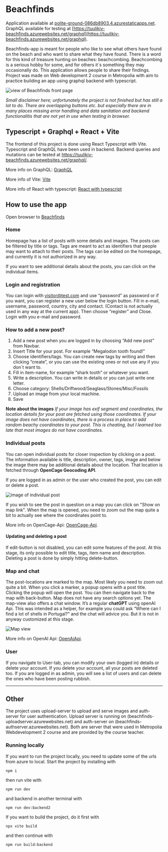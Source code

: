 # Beachfinds

Application available at [polite-ground-086db8903.4.azurestaticapps.net](https://polite-ground-086db8903.4.azurestaticapps.net).
GraphQL available for testing at [https://tuulikiv-beachfinds.azurewebsites.net/graphql](https://tuulikiv-beachfinds.azurewebsites.net/graphql).

Beachfinds-app is meant for people who like to see what others have found on the beach and who want to share what they have found. There is a word for this kind of treasure hunting on beaches: beachcombing. Beachcombing is a serious hobby for some, and for others it´s something they may occasionally do. This application allows people to share their findings. Project was made on Web development 2 course in Metropolia with aim to practice building an app using graphql backend with typescript.

![view of Beachfinds front page](<Screenshot 2024-03-14 at 17.20.21.png>)

*Small disclaimer here; unfortunately the project is not finished but has still a lot to do. There are overlapping buttons etc. but especially there are in many places missing error handling and data sanitation and backend functionalitis that are not yet in use when testing in browser.*

## Typescript + Graphql + React + Vite

The frontend of this project is done using React Typescript with Vite. 
Typescript and GraphQL have been used in backend. Backend queries and mutations can be tested at https://tuulikiv-beachfinds.azurewebsites.net/graphql/.

More info on GraphQL: [GraphQL](https://graphql.org)

More info of Vite: [Vite](https://vitejs.dev)

More info of React with typescript: [React with typescript](https://react.dev/learn/typescript)

## How to use the app

Open browser to [Beachfinds](https://polite-ground-086db8903.4.azurestaticapps.net)

### Home

Homepage has a list of posts with some details and images. The posts can be filtered by title or tags. Tags are meant to act as identifiers that people may want to attach to their posts. The tags can be edited on the homepage, and currently it is not authorized in any way.

If you want to see additional details about the posts, you can click on the individual items.

### Login and registration

You can login with visitor@test.com and use “password” as password or if you want, you can register a new user below the login button. Fill in e-mail, username, password, country, city and contact. (Contact is not actually used in any way at the current app). Then choose “register” and Close. Login with you e-mail and password.

### How to add a new post?

1.  Add a new post when you are logged in by choosing “Add new post” from Navbar. 
2.  Insert Title for your post. For example “Megalodon tooth found!”
3.  Choose identifiers/tags. You can create new tags by writing and then clicking “create”, or you can use the existing ones or not use any if you don´t want to.
4.  Fill in item-name, for example “shark tooth” or whatever you want.
5.  Write a description. You can write in details or you can just write one letter.
6.  Choose category: Shells/Driftwood/Seaglass/Stones/Misc/Fossils
7.  Upload an image from your local machine.
8.  Save

**Note about the images**
*If your image has exif segment and coordinates, the location details for your post are fetched using those coordinates. If your image does not have coordinates, there is a process in place to add random beachy coordinates to your post. This is cheating, but I learned too late that most images do not have coordinates.*

### Individual posts

You can open individual posts for closer inspection by clicking on a post. The information available is title, description, owner, tags, image and below the image there may be additional details about the location. That location is fetched through **OpenCage Geocoding API**.

If you are logged in as admin or the user who created the post, you can edit or delete a post.

![image of individual post](<Screenshot 2024-03-14 at 18.19.34.png>)

If you wish to see the post in question on a map you can click on "Show on map link". When the map is opened, you need to zoom out the map quite a bit to actually see where the coordinates point to.

More info on OpenCage-Api: [OpenCage-Api](https://opencagedata.com).

#### Updating and deleting a post
If edit-button is not disabled, you can edit some features of the post. At this stage, its only possible to edit title, tags, item name and description. Deleting a post is done by simply hitting delete-button.

### Map and chat
The post-locations are marked to the map. Most likely you need to zoom out quite a bit. When you click a marker, a popup opens with a post title. Clicking the popup will open the post. You can then navigate back to the map with back-button. Map does not have any search options yet. The map-view also offers a chat window. It’s a regular **chatGPT** using openAI Api. This was intended as a helper, for example you could ask “Where can I find a lot of shells in Portugal?” and the chat will advice you. But it is not in anyway customized at this stage.

![Map view](<Screenshot 2024-03-14 at 18.35.06.png>)

More info on OpenAI Api: [OpenAiApi](https://openai.com/blog/openai-api).

### User

If you navigate to User-tab, you can modify your own (logged in) details or delete your account. If you delete your account, all your posts are deleted too. If you are logged in as admin, you will see a list of users and can delete the ones who have been posting rubbish.
________________________

## Other

The project uses upload-server to upload and serve images and auth-server for user authentication. Upload server is running on (beachfinds-uploadserver.azurewebsites.net) and auth-server on (beachfinds-authserver.azurewebsites.net).
Both are server that were used in Metropolia Webdevelopment 2 course and are provided by the course teacher.

### Running locally
If you want to run the project locally, you need to update some of the urls from azure to local. Start the project by installing with
```
npm i
```
then run vite with
```
npm run dev
```
and backend in another terminal with
```
npm run dev:backend2
```
If you want to build the project, do it first with 
```
npx vite build
```
and then continue with 
```
npm run build:backend
```